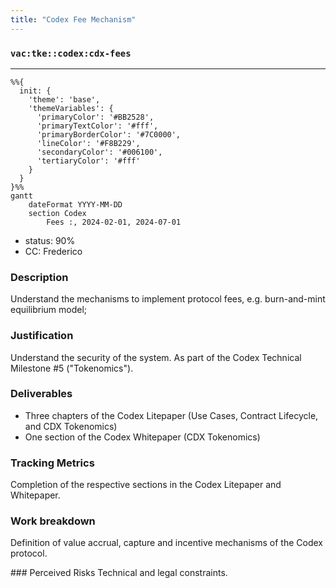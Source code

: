 ```yaml
---
title: "Codex Fee Mechanism"
---
```

### `vac:tke::codex:cdx-fees`
---

```mermaid
%%{ 
  init: { 
    'theme': 'base', 
    'themeVariables': { 
      'primaryColor': '#BB2528', 
      'primaryTextColor': '#fff', 
      'primaryBorderColor': '#7C0000', 
      'lineColor': '#F8B229', 
      'secondaryColor': '#006100', 
      'tertiaryColor': '#fff' 
    } 
  } 
}%%
gantt
	dateFormat YYYY-MM-DD
	section Codex
		Fees :, 2024-02-01, 2024-07-01
```

- status: 90%
- CC: Frederico

### Description
Understand the mechanisms to implement protocol fees, e.g. burn-and-mint equilibrium model;

### Justification
Understand the security of the system. As part of the Codex Technical Milestone #5 ("Tokenomics").

### Deliverables
- Three chapters of the Codex Litepaper (Use Cases, Contract Lifecycle, and CDX Tokenomics)
- One section of the Codex Whitepaper (CDX Tokenomics)

### Tracking Metrics
Completion of the respective sections in the Codex Litepaper and Whitepaper.

### Work breakdown
Definition of value accrual, capture and incentive mechanisms of the Codex protocol.

### Perceived Risks
Technical and legal constraints.